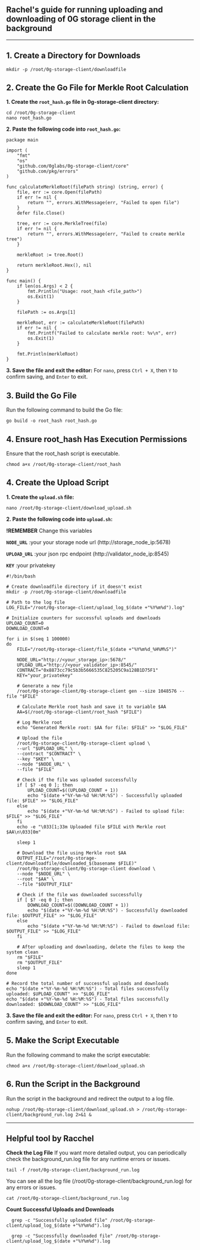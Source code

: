 ## Rachel's guide for running uploading and downloading of 0G storage client in the background



-----------------------------------------------------------------


## 1. Create a Directory for Downloads
    
    mkdir -p /root/0g-storage-client/downloadfile
    

## 2. Create the Go File for Merkle Root Calculation

**1. Create the `root_hash.go` file in 0g-storage-client directory:**
        
    cd /root/0g-storage-client
    nano root_hash.go

**2. Paste the following code into `root_hash.go`:**
```
package main

import (
    "fmt"
    "os"
    "github.com/0glabs/0g-storage-client/core"
    "github.com/pkg/errors"
)

func calculateMerkleRoot(filePath string) (string, error) {
    file, err := core.Open(filePath)
    if err != nil {
        return "", errors.WithMessage(err, "Failed to open file")
    }
    defer file.Close()

    tree, err := core.MerkleTree(file)
    if err != nil {
        return "", errors.WithMessage(err, "Failed to create merkle tree")
    }

    merkleRoot := tree.Root()

    return merkleRoot.Hex(), nil
}

func main() {
    if len(os.Args) < 2 {
        fmt.Println("Usage: root_hash <file_path>")
        os.Exit(1)
    }

    filePath := os.Args[1]

    merkleRoot, err := calculateMerkleRoot(filePath)
    if err != nil {
        fmt.Printf("Failed to calculate merkle root: %v\n", err)
        os.Exit(1)
    }

    fmt.Println(merkleRoot)
}
```

**3. Save the file and exit the editor:**
   For `nano`, press `Ctrl + X`, then `Y` to confirm saving, and `Enter` to exit.

## 3. Build the Go File
Run the following command to build the Go file:

    go build -o root_hash root_hash.go

## 4. Ensure root_hash Has Execution Permissions
Ensure that the root_hash script is executable.

    chmod a+x /root/0g-storage-client/root_hash

## 4. Create the Upload Script

**1. Create the `upload.sh` file:**

    nano /root/0g-storage-client/download_upload.sh

**2. Paste the following code into `upload.sh`:**
 
 **!REMEMBER** Change this variables
 
 **`NODE_URL`**    :your your storage node url (http://storage_node_ip:5678)
 
 **`UPLOAD_URL`**  :your json rpc endpoint (http://validator_node_ip:8545)
 
 **`KEY`**         :your privatekey
```
#!/bin/bash

# Create downloadfile directory if it doesn't exist
mkdir -p /root/0g-storage-client/downloadfile

# Path to the log file
LOG_FILE="/root/0g-storage-client/upload_log_$(date +"%Y%m%d").log"

# Initialize counters for successful uploads and downloads
UPLOAD_COUNT=0
DOWNLOAD_COUNT=0

for i in $(seq 1 100000)
do
    FILE="/root/0g-storage-client/file_$(date +"%Y%m%d_%H%M%S")"

    NODE_URL="http://<your_storage_ip>:5678/"
    UPLOAD_URL="http://<your_validator_ip>:8545/"
    CONTRACT="0x8873cc79c5b3b5666535C825205C9a128B1D75F1"
    KEY="your_privatekey"

    # Generate a new file
    /root/0g-storage-client/0g-storage-client gen --size 1048576 --file "$FILE"

    # Calculate Merkle root hash and save it to variable $AA
    AA=$(/root/0g-storage-client/root_hash "$FILE")

    # Log Merkle root
    echo "Generated Merkle root: $AA for file: $FILE" >> "$LOG_FILE"

    # Upload the file
    /root/0g-storage-client/0g-storage-client upload \
    --url "$UPLOAD_URL" \
    --contract "$CONTRACT" \
    --key "$KEY" \
    --node "$NODE_URL" \
    --file "$FILE"

    # Check if the file was uploaded successfully
    if [ $? -eq 0 ]; then
        UPLOAD_COUNT=$((UPLOAD_COUNT + 1))
        echo "$(date +"%Y-%m-%d %H:%M:%S") - Successfully uploaded file: $FILE" >> "$LOG_FILE"
    else
        echo "$(date +"%Y-%m-%d %H:%M:%S") - Failed to upload file: $FILE" >> "$LOG_FILE"
    fi
    echo -e "\033[1;33m Uploaded file $FILE with Merkle root $AA\n\033[0m"

    sleep 1

    # Download the file using Merkle root $AA
    OUTPUT_FILE="/root/0g-storage-client/downloadfile/downloaded_$(basename $FILE)"
    /root/0g-storage-client/0g-storage-client download \
    --node "$NODE_URL" \
    --root "$AA" \
    --file "$OUTPUT_FILE"

    # Check if the file was downloaded successfully
    if [ $? -eq 0 ]; then
        DOWNLOAD_COUNT=$((DOWNLOAD_COUNT + 1))
        echo "$(date +"%Y-%m-%d %H:%M:%S") - Successfully downloaded file: $OUTPUT_FILE" >> "$LOG_FILE"
    else
        echo "$(date +"%Y-%m-%d %H:%M:%S") - Failed to download file: $OUTPUT_FILE" >> "$LOG_FILE"
    fi

    # After uploading and downloading, delete the files to keep the system clean
    rm "$FILE"
    rm "$OUTPUT_FILE"
    sleep 1
done

# Record the total number of successful uploads and downloads
echo "$(date +"%Y-%m-%d %H:%M:%S") - Total files successfully uploaded: $UPLOAD_COUNT" >> "$LOG_FILE"
echo "$(date +"%Y-%m-%d %H:%M:%S") - Total files successfully downloaded: $DOWNLOAD_COUNT" >> "$LOG_FILE"
```

**3. Save the file and exit the editor:**
For `nano`, press `Ctrl + X`, then `Y` to confirm saving, and `Enter` to exit.

## 5. Make the Script Executable
Run the following command to make the script executable:

    chmod a+x /root/0g-storage-client/download_upload.sh

## 6. Run the Script in the Background
Run the script in the background and redirect the output to a log file.

    nohup /root/0g-storage-client/download_upload.sh > /root/0g-storage-client/background_run.log 2>&1 &

-----------------------------------------------------------------

## Helpful tool by Racchel
 
 **Check the Log File**
 If you want more detailed output, you can periodically check the background_run.log file for any runtime errors or issues.
 
    tail -f /root/0g-storage-client/background_run.log

You can see all the log file (/root/0g-storage-client/background_run.log) for any errors or issues. 

    cat /root/0g-storage-client/background_run.log

**Count Successful Uploads and Downloads**

      grep -c "Successfully uploaded file" /root/0g-storage-client/upload_log_$(date +"%Y%m%d").log

      grep -c "Successfully downloaded file" /root/0g-storage-client/upload_log_$(date +"%Y%m%d").log







   

